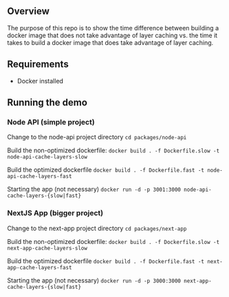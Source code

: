 ## Overview

The purpose of this repo is to show the time difference between building a docker image that does not take advantage of layer caching vs. the time it takes to build a docker image that does take advantage of layer caching.

## Requirements

- Docker installed

## Running the demo

### Node API (simple project)

Change to the node-api project directory
`cd packages/node-api`

Build the non-optimized dockerfile:
`docker build . -f Dockerfile.slow -t node-api-cache-layers-slow`

Build the optimized dockerfile
`docker build . -f Dockerfile.fast -t node-api-cache-layers-fast`

Starting the app (not necessary)
`docker run -d -p 3001:3000 node-api-cache-layers-{slow|fast}`

### NextJS App (bigger project)

Change to the next-app project directory
`cd packages/next-app`

Build the non-optimized dockerfile:
`docker build . -f Dockerfile.slow -t next-app-cache-layers-slow`

Build the optimized dockerfile
`docker build . -f Dockerfile.fast -t next-app-cache-layers-fast`

Starting the app (not necessary)
`docker run -d -p 3000:3000 next-app-cache-layers-{slow|fast}`
